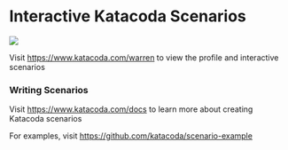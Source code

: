 # Interactive Katacoda Scenarios

[![](http://shields.katacoda.com/katacoda/warren/count.svg)](https://www.katacoda.com/warren "Get your profile on Katacoda.com")

Visit https://www.katacoda.com/warren to view the profile and interactive scenarios

### Writing Scenarios
Visit https://www.katacoda.com/docs to learn more about creating Katacoda scenarios

For examples, visit https://github.com/katacoda/scenario-example
